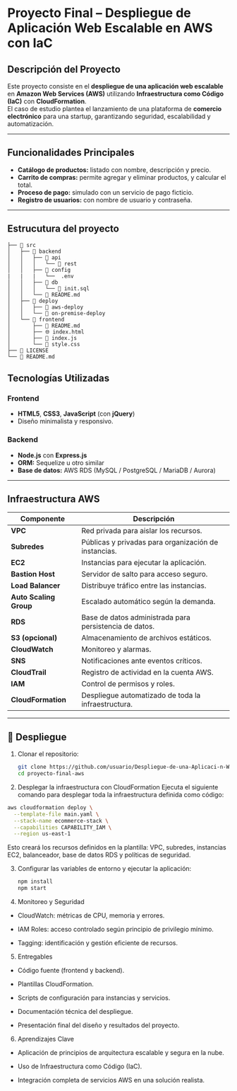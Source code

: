 #  Proyecto Final – Despliegue de Aplicación Web Escalable en AWS con IaC

##  Descripción del Proyecto
Este proyecto consiste en el **despliegue de una aplicación web escalable** en **Amazon Web Services (AWS)** utilizando **Infraestructura como Código (IaC)** con **CloudFormation**.  
El caso de estudio plantea el lanzamiento de una plataforma de **comercio electrónico** para una startup, garantizando seguridad, escalabilidad y automatización.

---

##  Funcionalidades Principales
- **Catálogo de productos:** listado con nombre, descripción y precio.  
- **Carrito de compras:** permite agregar y eliminar productos, y calcular el total.  
- **Proceso de pago:** simulado con un servicio de pago ficticio.  
- **Registro de usuarios:** con nombre de usuario y contraseña.  

---
## Estrucutura del proyecto

```
├── 📁 src
│   ├── 📁 backend
│   │   ├── 📁 api
│   │   │   └── 📁 rest
│   │   ├── 📁 config
|   |   |   └──  .env
│   │   ├── 📁 db
│   │   │   └── 📄 init.sql
│   │   └── 📝 README.md
│   ├── 📁 deploy
│   │   ├── 📁 aws-deploy
│   │   └── 📁 on-premise-deploy
│   └── 📁 frontend
│       ├── 📝 README.md
│       ├── 🌐 index.html
│       ├── 📄 index.js
│       └── 🎨 style.css
├── 📄 LICENSE
└── 📝 README.md
```
##  Tecnologías Utilizadas

### Frontend
- **HTML5**, **CSS3**, **JavaScript** (con **jQuery**)
- Diseño minimalista y responsivo.

### Backend
- **Node.js** con **Express.js**
- **ORM:** Sequelize u otro similar
- **Base de datos:** AWS RDS (MySQL / PostgreSQL / MariaDB / Aurora)

---

##  Infraestructura AWS

| Componente | Descripción |
|-------------|-------------|
| **VPC** | Red privada para aislar los recursos. |
| **Subredes** | Públicas y privadas para organización de instancias. |
| **EC2** | Instancias para ejecutar la aplicación. |
| **Bastion Host** | Servidor de salto para acceso seguro. |
| **Load Balancer** | Distribuye tráfico entre las instancias. |
| **Auto Scaling Group** | Escalado automático según la demanda. |
| **RDS** | Base de datos administrada para persistencia de datos. |
| **S3 (opcional)** | Almacenamiento de archivos estáticos. |
| **CloudWatch** | Monitoreo y alarmas. |
| **SNS** | Notificaciones ante eventos críticos. |
| **CloudTrail** | Registro de actividad en la cuenta AWS. |
| **IAM** | Control de permisos y roles. |
| **CloudFormation** | Despliegue automatizado de toda la infraestructura. |

---

## 🧩 Despliegue

1. Clonar el repositorio:
   ```bash
   git clone https://github.com/usuario/Despliegue-de-una-Aplicaci-n-Web-Escalable-en-AWS-con-IaC.git
   cd proyecto-final-aws

 2. Desplegar la infraestructura con CloudFormation
Ejecuta el siguiente comando para desplegar toda la infraestructura definida como código:

```bash
aws cloudformation deploy \
  --template-file main.yaml \
  --stack-name ecommerce-stack \
  --capabilities CAPABILITY_IAM \
  --region us-east-1
````

Esto creará los recursos definidos en la plantilla: VPC, subredes, instancias EC2, balanceador, base de datos RDS y políticas de seguridad.

3. Configurar las variables de entorno y ejecutar la aplicación:
   ````bash
   npm install
   npm start

4. Monitoreo y Seguridad

- CloudWatch: métricas de CPU, memoria y errores.

- IAM Roles: acceso controlado según principio de privilegio mínimo.

- Tagging: identificación y gestión eficiente de recursos.

5. Entregables

- Código fuente (frontend y backend).

- Plantillas CloudFormation.

- Scripts de configuración para instancias y servicios.

- Documentación técnica del despliegue.

- Presentación final del diseño y resultados del proyecto.
  
6. Aprendizajes Clave

- Aplicación de principios de arquitectura escalable y segura en la nube.

- Uso de Infraestructura como Código (IaC).

- Integración completa de servicios AWS en una solución realista.
